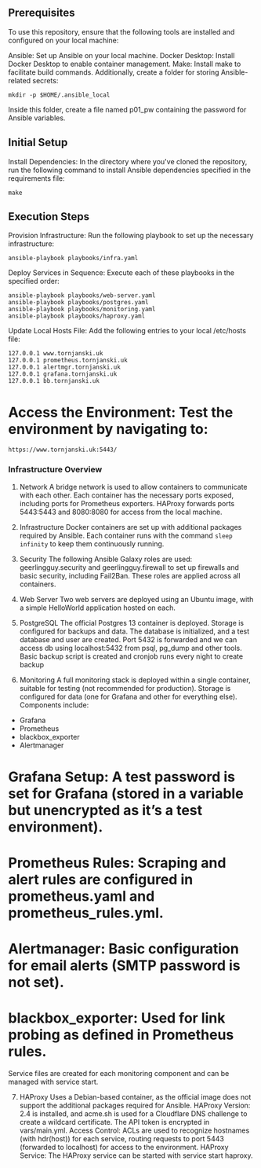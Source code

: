 ## Prerequisites
To use this repository, ensure that the following tools are installed and configured on your local machine:

Ansible: Set up Ansible on your local machine.
Docker Desktop: Install Docker Desktop to enable container management.
Make: Install make to facilitate build commands.
Additionally, create a folder for storing Ansible-related secrets:

```
mkdir -p $HOME/.ansible_local
```
Inside this folder, create a file named p01_pw containing the password for Ansible variables.

## Initial Setup
Install Dependencies: In the directory where you've cloned the repository, run the following command to install Ansible dependencies specified in the requirements file:

```
make
```
## Execution Steps
Provision Infrastructure: Run the following playbook to set up the necessary infrastructure:

```
ansible-playbook playbooks/infra.yaml
```
Deploy Services in Sequence: Execute each of these playbooks in the specified order:

```
ansible-playbook playbooks/web-server.yaml
ansible-playbook playbooks/postgres.yaml
ansible-playbook playbooks/monitoring.yaml
ansible-playbook playbooks/haproxy.yaml
```
Update Local Hosts File: Add the following entries to your local /etc/hosts file:

```
127.0.0.1 www.tornjanski.uk
127.0.0.1 prometheus.tornjanski.uk
127.0.0.1 alertmgr.tornjanski.uk
127.0.0.1 grafana.tornjanski.uk
127.0.0.1 bb.tornjanski.uk
```
# Access the Environment: Test the environment by navigating to:

```
https://www.tornjanski.uk:5443/
```
### Infrastructure Overview

1. Network
A bridge network is used to allow containers to communicate with each other.
Each container has the necessary ports exposed, including ports for Prometheus exporters.
HAProxy forwards ports 5443:5443 and 8080:8080 for access from the local machine.

2. Infrastructure
Docker containers are set up with additional packages required by Ansible.
Each container runs with the command ```sleep infinity``` to keep them continuously running.

3. Security
The following Ansible Galaxy roles are used:
geerlingguy.security and geerlingguy.firewall to set up firewalls and basic security, including Fail2Ban.
These roles are applied across all containers.

4. Web Server
Two web servers are deployed using an Ubuntu image, with a simple HelloWorld application hosted on each.

5. PostgreSQL
The official Postgres 13 container is deployed.
Storage is configured for backups and data.
The database is initialized, and a test database and user are created.
Port 5432 is forwarded and we can access db using localhost:5432 from psql, pg_dump and other tools.
Basic backup script is created and cronjob runs every night to create backup

6. Monitoring
A full monitoring stack is deployed within a single container, suitable for testing (not recommended for production). Storage is configured for data (one for Grafana and other for everything else). Components include:

- Grafana
- Prometheus
- blackbox_exporter
- Alertmanager

# Grafana Setup: A test password is set for Grafana (stored in a variable but unencrypted as it’s a test environment).

# Prometheus Rules: Scraping and alert rules are configured in prometheus.yaml and prometheus_rules.yml.

# Alertmanager: Basic configuration for email alerts (SMTP password is not set).

# blackbox_exporter: Used for link probing as defined in Prometheus rules.

Service files are created for each monitoring component and can be managed with service start.

7. HAProxy
Uses a Debian-based container, as the official image does not support the additional packages required for Ansible.
HAProxy Version: 2.4 is installed, and acme.sh is used for a Cloudflare DNS challenge to create a wildcard certificate. The API token is encrypted in vars/main.yml.
Access Control: ACLs are used to recognize hostnames (with hdr(host)) for each service, routing requests to port 5443 (forwarded to localhost) for access to the environment.
HAProxy Service: The HAProxy service can be started with service start haproxy.